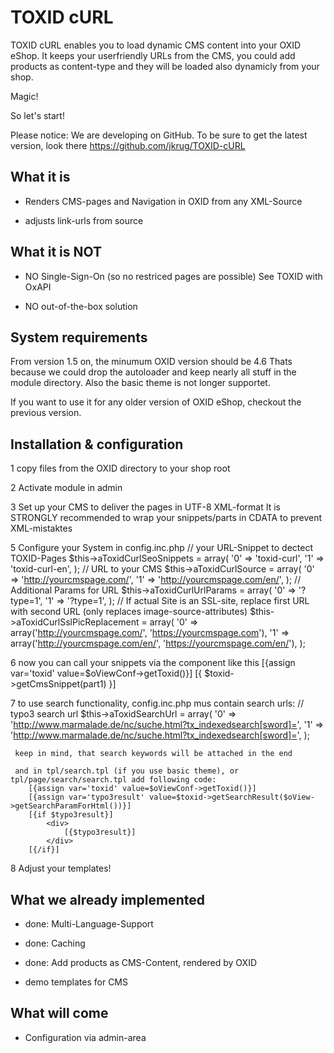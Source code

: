 TOXID cURL
==========
TOXID cURL enables you to load dynamic CMS content into your OXID eShop.
It keeps your userfriendly URLs from the CMS, you could add products as content-type
and they will be loaded also dynamicly from your shop.

Magic!

So let's start!


Please notice: We are developing on GitHub.
To be sure to get the latest version, look there
    https://github.com/jkrug/TOXID-cURL


What it is
----------
*    Renders CMS-pages and Navigation in OXID from any XML-Source

*    adjusts link-urls from source


What it is NOT
--------------
*    NO Single-Sign-On (so no restriced pages are possible)
     See TOXID with OxAPI

*    NO out-of-the-box solution


System requirements
-------------------
From version 1.5 on, the minumum OXID version should be 4.6
Thats because we could drop the autoloader and keep nearly all stuff in the module directory.
Also the basic theme is not longer supportet.

If you want to use it for any older version of OXID eShop, checkout the previous version.

Installation & configuration
----------------------------
1    copy files from the OXID directory to your shop root

2    Activate module in admin

3    Set up your CMS to deliver the pages in UTF-8 XML-format
            <?xml version="1.0"?>
            <toxid>
                <part1></part1>
                <part2></part2>
            </toxid>
     It is STRONGLY recommended to wrap your snippets/parts in CDATA to prevent XML-mistaktes

5    Configure your System in config.inc.php
        // your URL-Snippet to dectect TOXID-Pages
        $this->aToxidCurlSeoSnippets = array(
            '0' => 'toxid-curl',
            '1' => 'toxid-curl-en',
        );
        // URL to your CMS
        $this->aToxidCurlSource	= array(
            '0' => 'http://yourcmspage.com/',
            '1' => 'http://yourcmspage.com/en/',
        );
        // Additional Params for URL
        $this->aToxidCurlUrlParams = array(
            '0' => '?type=1',
            '1' => '?type=1',
        );
        // If actual Site is an SSL-site, replace first URL with second URL (only replaces image-source-attributes)
        $this->aToxidCurlSslPicReplacement = array(
            '0' => array('http://yourcmspage.com/', 'https://yourcmspage.com'),
            '1' => array('http://yourcmspage.com/en/', 'https://yourcmspage.com/en/'),
        );

6    now you can call your snippets via the component like this
        [{assign var='toxid' value=$oViewConf->getToxid()}]
        [{ $toxid->getCmsSnippet(part1) }]

7    to use search functionality, config.inc.php mus contain search urls:
        // typo3 search url
        $this->aToxidSearchUrl	= array(
            '0' => 'http://www.marmalade.de/nc/suche.html?tx_indexedsearch[sword]=',
            '1' => 'http://www.marmalade.de/nc/suche.html?tx_indexedsearch[sword]=',
        );

     keep in mind, that search keywords will be attached in the end

     and in tpl/search.tpl (if you use basic theme), or tpl/page/search/search.tpl add following code:
        [{assign var='toxid' value=$oViewConf->getToxid()}]
        [{assign var='typo3result' value=$toxid->getSearchResult($oView->getSearchParamForHtml())}]
        [{if $typo3result}]
            <div>
                [{$typo3result}]
            </div>
        [{/if}]

8    Adjust your templates!


What we already implemented
----------------------------
*    done: Multi-Language-Support

*    done: Caching

*    done: Add products as CMS-Content, rendered by OXID

*    demo templates for CMS


What will come
--------------
*    Configuration via admin-area

